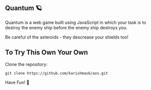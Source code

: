 ## Quantum 🪐 
Quantum is a web game built using JavaScript in which your task is to destroy the enemy ship before the enemy ship destroys you. 

Be careful of the asteroids - they descrease your shields too!

## To Try This Own Your Own

Clone the repository:

```
git clone https://github.com/karishmas6/aos.git
```

Have Fun! 🦄

